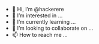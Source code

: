 - 👋 Hi, I’m @hackerere
- 👀 I’m interested in ...
- 🌱 I’m currently learning ...
- 💞️ I’m looking to collaborate on ...
- 📫 How to reach me ...

<!---
hackerere/hackerere is a ✨ special ✨ repository because its `README.md` (this file) appears on your GitHub profile.
You can click the Preview link to take a look at your changes.
--->
